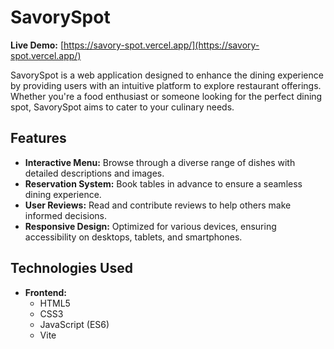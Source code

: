 # SavorySpot

**Live Demo:** [https://savory-spot.vercel.app/](https://savory-spot.vercel.app/)

SavorySpot is a web application designed to enhance the dining experience by providing users with an intuitive platform to explore restaurant offerings. Whether you're a food enthusiast or someone looking for the perfect dining spot, SavorySpot aims to cater to your culinary needs.

## Features

- **Interactive Menu:** Browse through a diverse range of dishes with detailed descriptions and images.
- **Reservation System:** Book tables in advance to ensure a seamless dining experience.
- **User Reviews:** Read and contribute reviews to help others make informed decisions.
- **Responsive Design:** Optimized for various devices, ensuring accessibility on desktops, tablets, and smartphones.

## Technologies Used

- **Frontend:**
  - HTML5
  - CSS3
  - JavaScript (ES6)
  - Vite
